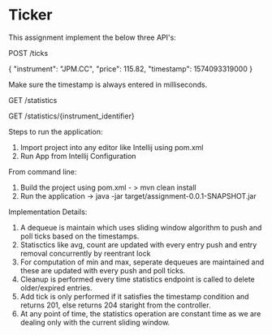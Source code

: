 # Ticker

This assignment implement the below three API's:

POST /ticks

<Sample Input>
  
{
"instrument": "JPM.CC",
"price": 115.82,
"timestamp": 1574093319000
}

Make sure the timestamp is always entered in milliseconds.

GET /statistics

GET /statistics/{instrument_identifier} 


Steps to run the application:

1. Import project into any editor like Intellij using pom.xml
2. Run App from Intellij Configuration

From command line:

1. Build the project using pom.xml - > mvn clean install
2. Run the application -> java -jar target/assignment-0.0.1-SNAPSHOT.jar

Implementation Details:

1. A dequeue is maintain which uses sliding window algorithm to push and poll ticks based on the timestamps.
2. Statisctics like avg, count are updated with every entry push and entry removal concurrently by reentrant lock
3. For computation of min and max, seperate dequeues are maintained and these are updated with every push and poll ticks.
4. Cleanup is performed every time statistics endpoint is called to delete older/expired entries.
5. Add tick is only performed if it satisfies the timestamp condition and returns 201, else returns 204 staright from the controller.
6. At any point of time, the statistics operation are constant time as we are dealing only with the current sliding window.

